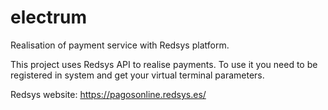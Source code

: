 # electrum
Realisation of payment service with Redsys platform.

This project uses Redsys API to realise payments. To use it you need to be registered in system and get your virtual terminal parameters.

Redsys website: https://pagosonline.redsys.es/
